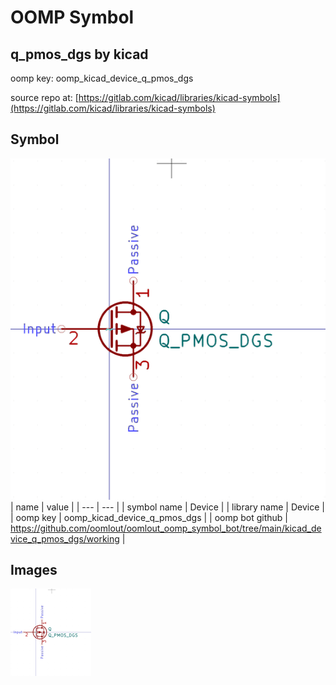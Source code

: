 # OOMP Symbol  
## q_pmos_dgs  by kicad  
  
oomp key: oomp_kicad_device_q_pmos_dgs  
  
source repo at: [https://gitlab.com/kicad/libraries/kicad-symbols](https://gitlab.com/kicad/libraries/kicad-symbols)  
## Symbol  
  
[![working.png](working_600.png)](working.png)  
| name | value | 
| --- | --- | 
| symbol name | Device | 
| library name | Device | 
| oomp key | oomp_kicad_device_q_pmos_dgs | 
| oomp bot github | https://github.com/oomlout/oomlout_oomp_symbol_bot/tree/main/kicad_device_q_pmos_dgs/working | 
## Images  
  
[![working.png](working_140.png)](working.png)  
